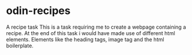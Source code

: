 # odin-recipes

A recipe task
This is a task requiring me to create a webpage containing a recipe. At the end of this task i would have made use of different html elements. Elements like the heading tags, image tag and the html boilerplate.
